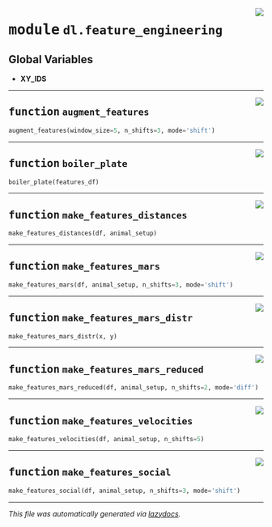 <!-- markdownlint-disable -->

<a href="https://github.com/benlansdell/behaveml/blob/master/behaveml/dl/feature_engineering.py#L0"><img align="right" style="float:right;" src="https://img.shields.io/badge/-source-cccccc?style=flat-square"></a>

# <kbd>module</kbd> `dl.feature_engineering`




**Global Variables**
---------------
- **XY_IDS**

---

<a href="https://github.com/benlansdell/behaveml/blob/master/behaveml/dl/feature_engineering.py#L14"><img align="right" style="float:right;" src="https://img.shields.io/badge/-source-cccccc?style=flat-square"></a>

## <kbd>function</kbd> `augment_features`

```python
augment_features(window_size=5, n_shifts=3, mode='shift')
```






---

<a href="https://github.com/benlansdell/behaveml/blob/master/behaveml/dl/feature_engineering.py#L66"><img align="right" style="float:right;" src="https://img.shields.io/badge/-source-cccccc?style=flat-square"></a>

## <kbd>function</kbd> `boiler_plate`

```python
boiler_plate(features_df)
```






---

<a href="https://github.com/benlansdell/behaveml/blob/master/behaveml/dl/feature_engineering.py#L301"><img align="right" style="float:right;" src="https://img.shields.io/badge/-source-cccccc?style=flat-square"></a>

## <kbd>function</kbd> `make_features_distances`

```python
make_features_distances(df, animal_setup)
```






---

<a href="https://github.com/benlansdell/behaveml/blob/master/behaveml/dl/feature_engineering.py#L342"><img align="right" style="float:right;" src="https://img.shields.io/badge/-source-cccccc?style=flat-square"></a>

## <kbd>function</kbd> `make_features_mars`

```python
make_features_mars(df, animal_setup, n_shifts=3, mode='shift')
```






---

<a href="https://github.com/benlansdell/behaveml/blob/master/behaveml/dl/feature_engineering.py#L392"><img align="right" style="float:right;" src="https://img.shields.io/badge/-source-cccccc?style=flat-square"></a>

## <kbd>function</kbd> `make_features_mars_distr`

```python
make_features_mars_distr(x, y)
```






---

<a href="https://github.com/benlansdell/behaveml/blob/master/behaveml/dl/feature_engineering.py#L395"><img align="right" style="float:right;" src="https://img.shields.io/badge/-source-cccccc?style=flat-square"></a>

## <kbd>function</kbd> `make_features_mars_reduced`

```python
make_features_mars_reduced(df, animal_setup, n_shifts=2, mode='diff')
```






---

<a href="https://github.com/benlansdell/behaveml/blob/master/behaveml/dl/feature_engineering.py#L434"><img align="right" style="float:right;" src="https://img.shields.io/badge/-source-cccccc?style=flat-square"></a>

## <kbd>function</kbd> `make_features_velocities`

```python
make_features_velocities(df, animal_setup, n_shifts=5)
```






---

<a href="https://github.com/benlansdell/behaveml/blob/master/behaveml/dl/feature_engineering.py#L474"><img align="right" style="float:right;" src="https://img.shields.io/badge/-source-cccccc?style=flat-square"></a>

## <kbd>function</kbd> `make_features_social`

```python
make_features_social(df, animal_setup, n_shifts=3, mode='shift')
```








---

_This file was automatically generated via [lazydocs](https://github.com/ml-tooling/lazydocs)._
